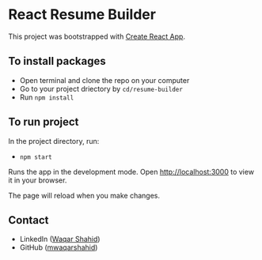 # React Resume Builder

This project was bootstrapped with [Create React App](https://github.com/facebook/create-react-app).

## To install packages

- Open terminal and clone the repo on your computer
- Go to your project driectory by `cd/resume-builder`
- Run `npm install`

## To run project

In the project directory, run:

- `npm start`

Runs the app in the development mode.
Open [http://localhost:3000](http://localhost:3000) to view it in your browser.

The page will reload when you make changes.

Contact
-------
* LinkedIn ([Waqar Shahid](https://www.linkedin.com/in/waqarshahid/))
* GitHub ([mwaqarshahid](https://github.com/mwaqarshahid))
